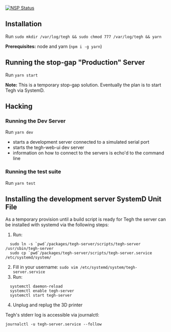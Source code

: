 [![NSP Status](https://nodesecurity.io/orgs/tegh/projects/24e090c8-8a9b-4827-a224-6e638b70df50/badge)](https://nodesecurity.io/orgs/tegh/projects/24e090c8-8a9b-4827-a224-6e638b70df50)

## Installation

Run `sudo mkdir /var/log/tegh && sudo chmod 777 /var/log/tegh && yarn`

**Prerequisites:** node and yarn (`npm i -g yarn`)

## Running the stop-gap "Production" Server

Run `yarn start`

**Note:** This is a temporary stop-gap solution. Eventually the plan is to start
Tegh via SystemD.

## Hacking

### Running the Dev Server

Run `yarn dev`

* starts a development server connected to a simulated serial port
* starts the tegh-web-ui dev server
* information on how to connect to the servers is echo'd to the command line

### Running the test suite

Run `yarn test`

## Installing the development server SystemD Unit File

As a temporary provision until a build script is ready for Tegh the server can be installed with systemd via the following steps:

1. Run:
  ```
    sudo ln -s `pwd`/packages/tegh-server/scripts/tegh-server /usr/sbin/tegh-server
    sudo cp `pwd`/packages/tegh-server/scripts/tegh-server.service /etc/systemd/system/
  ```
2. Fill in your username: `sudo vim /etc/systemd/system/tegh-server.service`
3. Run:
  ```
    systemctl daemon-reload
    systemctl enable tegh-server
    systemctl start tegh-server
  ```
4. Unplug and replug the 3D printer

Tegh's stderr log is accessible via journalctl:

`journalctl -u tegh-server.service --follow`

